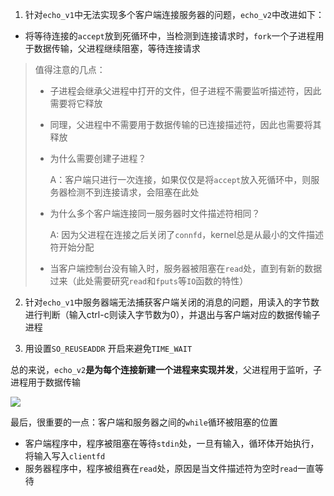 1. 针对`echo_v1`中无法实现多个客户端连接服务器的问题，`echo_v2`中改进如下：

- 将等待连接的`accept`放到死循环中，当检测到连接请求时，`fork`一个子进程用于数据传输，父进程继续阻塞，等待连接请求

> 值得注意的几点：
>   - 子进程会继承父进程中打开的文件，但子进程不需要监听描述符，因此需要将它释放
>   - 同理，父进程中不需要用于数据传输的已连接描述符，因此也需要将其释放
>   - 为什么需要创建子进程？
>   
>       A：客户端只进行一次连接，如果仅仅是将`accept`放入死循环中，则服务器检测不到连接请求，会阻塞在此处
>   - 为什么多个客户端连接同一服务器时文件描述符相同？
> 
>       A: 因为父进程在连接之后关闭了`connfd`，kernel总是从最小的文件描述符开始分配
>   - 当客户端控制台没有输入时，服务器被阻塞在`read`处，直到有新的数据过来（此处需要研究`read`和`fputs`等`IO`函数的特性）


2. 针对`echo_v1`中服务器端无法捕获客户端关闭的消息的问题，用读入的字节数进行判断（输入ctrl-c则读入字节数为0），并退出与客户端对应的数据传输子进程

3. 用设置`SO_REUSEADDR` 开启来避免`TIME_WAIT`

总的来说，`echo_v2`**是为每个连接新建一个进程来实现并发**，父进程用于监听，子进程用于数据传输


![](https://gblobscdn.gitbook.com/assets%2F-MRP-_mTHVixnnXPCTr3%2F-Md5H0zdgQRpPK6MjEdb%2F-Md7NfOzK6DqjksTMV8g%2Fimage.png?alt=media&token=13d99b61-280d-46f4-b9b1-e8a59fd22379)

最后，很重要的一点：客户端和服务器之间的`while`循环被阻塞的位置
- 客户端程序中，程序被阻塞在等待`stdin`处，一旦有输入，循环体开始执行，将输入写入`clientfd`
- 服务器程序中，程序被组赛在`read`处，原因是当文件描述符为空时`read`一直等待


